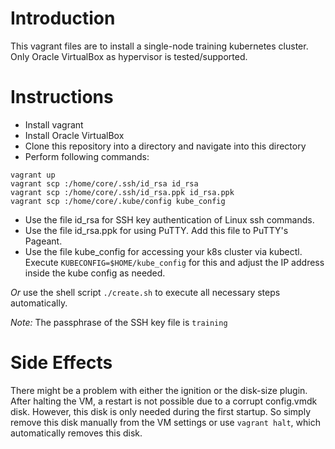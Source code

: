 # Introduction
This vagrant files are to install a single-node training kubernetes cluster. Only Oracle VirtualBox as hypervisor is tested/supported.

# Instructions
- Install vagrant
- Install Oracle VirtualBox
- Clone this repository into a directory and navigate into this directory
- Perform following commands:
```
vagrant up
vagrant scp :/home/core/.ssh/id_rsa id_rsa
vagrant scp :/home/core/.ssh/id_rsa.ppk id_rsa.ppk
vagrant scp :/home/core/.kube/config kube_config
```
- Use the file id_rsa for SSH key authentication of Linux ssh commands.
- Use the file id_rsa.ppk for using PuTTY. Add this file to PuTTY's Pageant.
- Use the file kube_config for accessing your k8s cluster via kubectl. Execute ```KUBECONFIG=$HOME/kube_config``` for this and adjust the IP address inside the kube config as needed.

_Or_ use the shell script ```./create.sh``` to execute all necessary steps automatically.

*Note:* The passphrase of the SSH key file is ```training```

# Side Effects
There might be a problem with either the ignition or the disk-size plugin. After halting the VM, a restart is not possible due to a corrupt config.vmdk disk. However, this disk is only needed during the first startup. So simply remove this disk manually from the VM settings or use ```vagrant halt```, which automatically removes this disk.
